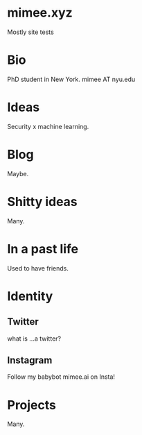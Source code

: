 # mimee.xyz
Mostly site tests

# Bio
PhD student in New York. mimee AT nyu.edu

# Ideas
Security x machine learning.

# Blog
Maybe.

# Shitty ideas
Many.

# In a past life
Used to have friends.

# Identity
## Twitter
what is ...a twitter?
## Instagram
Follow my babybot mimee.ai on Insta!

# Projects
Many.

